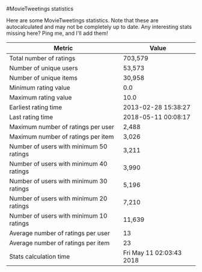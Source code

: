 #MovieTweetings statistics

Here are some MovieTweetings statistics. Note that these are autocalculated and may not be completely up to date. Any interesting stats missing here? Ping me, and I'll add them!

Metric | Value
--- | ---
Total number of ratings                 | 703,579
Number of unique users                  | 53,573
Number of unique items                  | 30,958
Minimum rating value                    | 0.0
Maximum rating value                    | 10.0
Earliest rating time                    | 2013-02-28 15:38:27
Last rating time                        | 2018-05-11 00:08:17
Maximum number of ratings per user      | 2,488
Maximum number of ratings per item      | 3,026
Number of users with minimum 50 ratings | 3,211
Number of users with minimum 40 ratings | 3,990
Number of users with minimum 30 ratings | 5,196
Number of users with minimum 20 ratings | 7,210
Number of users with minimum 10 ratings | 11,639
Average number of ratings per user      | 13
Average number of ratings per item      | 23
Stats calculation time                  | Fri May 11 02:03:43 2018

